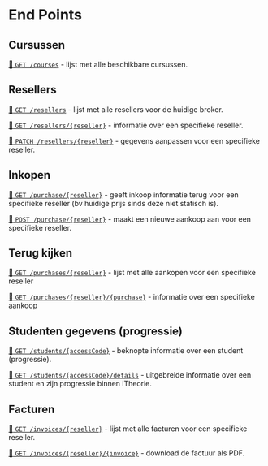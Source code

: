 # End Points

## Cursussen
[:link: `GET /courses`](end-points/get-courses.md) -
lijst met alle beschikbare cursussen.

## Resellers
[:link: `GET /resellers`](end-points/get-resellers.md) -
lijst met alle resellers voor de huidige broker.

[:link: `GET /resellers/{reseller}`](end-points/get-resellers-reseller.md) -
informatie over een specifieke reseller.

[:link: `PATCH /resellers/{reseller}`](end-points/patch-resellers-reseller.md) -
gegevens aanpassen voor een specifieke reseller.

## Inkopen
[:link: `GET /purchase/{reseller}`](end-points/get-purchase-reseller.md) -
geeft inkoop informatie terug voor een specifieke reseller (bv huidige prijs sinds deze niet statisch is).

[:link: `POST /purchase/{reseller}`](end-points/post-purchase-reseller.md)  -
maakt een nieuwe aankoop aan voor een specifieke reseller.

## Terug kijken
[:link: `GET /purchases/{reseller}`](end-points/get-purchases-reseller.md) -
lijst met alle aankopen voor een specifieke reseller

[:link: `GET /purchases/{reseller}/{purchase}`](end-points/get-purchases-reseller-purchase.md) -
informatie over een specifieke aankoop

## Studenten gegevens (progressie)
[:link: `GET /students/{accessCode}`](end-points/get-students-accesscode.md) - 
beknopte informatie over een student (progressie).

[:link: `GET /students/{accessCode}/details`](end-points/get-students-accesscode-details.md) - 
uitgebreide informatie over een student en zijn progressie binnen iTheorie.

## Facturen
[:link: `GET /invoices/{reseller}`](end-points/get-invoices-reseller.md) -
lijst met alle facturen voor een specifieke reseller.

[:link: `GET /invoices/{reseller}/{invoice}`](end-points/get-invoices-reseller-invoice.md) -
download de factuur als PDF.
